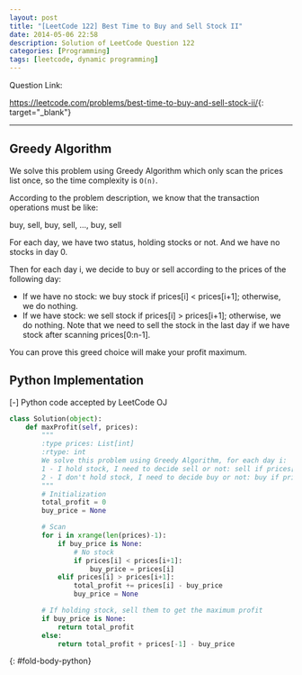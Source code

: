 ```yaml
---
layout: post
title: "[LeetCode 122] Best Time to Buy and Sell Stock II"
date: 2014-05-06 22:58
description: Solution of LeetCode Question 122
categories: [Programming]
tags: [leetcode, dynamic programming]
---
```


Question Link:

<https://leetcode.com/problems/best-time-to-buy-and-sell-stock-ii/>{: target="_blank"}

---

## Greedy Algorithm

We solve this problem using Greedy Algorithm which only scan the prices list once, so the time complexity is `O(n)`.

According to the problem description, we know that the transaction operations must be like:

buy, sell, buy, sell, ..., buy, sell

For each day, we have two status, holding stocks or not.
And we have no stocks in day 0.

Then for each day i, we decide to buy or sell according to the prices of the following day:

* If we have no stock: we buy stock if prices[i] < prices[i+1]; otherwise, we do nothing.
* If we have stock: we sell stock if prices[i] > prices[i+1]; otherwise, we do nothing.
Note that we need to sell the stock in the last day if we have stock after scanning prices[0:n-1].

You can prove this greed choice will make your profit maximum.

## Python Implementation

<div class="code-title">
<span class="code-fold" id="fold-btn-python" onclick="$use('fold-body-python', 'fold-btn-python')">[-]</span>
Python code accepted by LeetCode OJ
</div>

~~~ python
class Solution(object):
    def maxProfit(self, prices):
        """
        :type prices: List[int]
        :rtype: int
        We solve this problem using Greedy Algorithm, for each day i:
        1 - I hold stock, I need to decide sell or not: sell if prices[i] > prices[i+1]
        2 - I don't hold stock, I need to decide buy or not: buy if prices[i] < prices[i+1]
        """
        # Initialization
        total_profit = 0
        buy_price = None

        # Scan
        for i in xrange(len(prices)-1):
            if buy_price is None:
                # No stock
                if prices[i] < prices[i+1]:
                    buy_price = prices[i]
            elif prices[i] > prices[i+1]:
                total_profit += prices[i] - buy_price
                buy_price = None

        # If holding stock, sell them to get the maximum profit
        if buy_price is None:
            return total_profit
        else:
            return total_profit + prices[-1] - buy_price
~~~
{: #fold-body-python}
